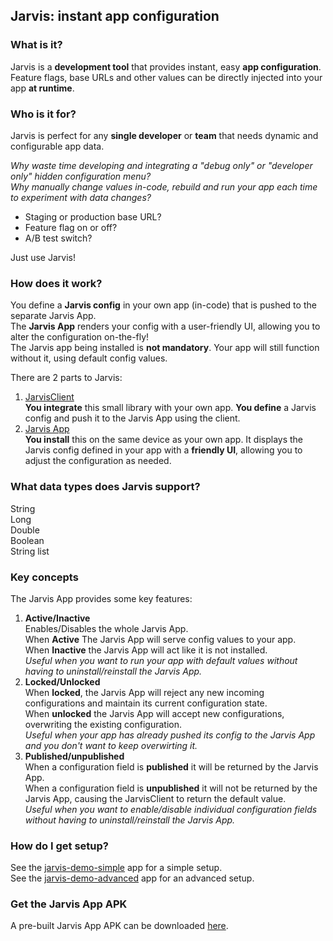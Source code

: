 ## Jarvis: instant app configuration

### What is it?

Jarvis is a **development tool** that provides instant, easy **app configuration**. Feature flags, base URLs and other values can be directly injected into your app **at runtime**.

### Who is it for?


Jarvis is perfect for any **single developer** or **team** that needs dynamic and configurable app data.

*Why waste time developing and integrating a "debug only" or "developer only" hidden configuration menu?*  
*Why manually change values in-code, rebuild and run your app each time to experiment with data changes?*

* Staging or production base URL?
* Feature flag on or off?
* A/B test switch?

Just use Jarvis!

### How does it work?

You define a **Jarvis config** in your own app (in-code) that is pushed to the separate Jarvis App.  
The **Jarvis App** renders your config with a user-friendly UI, allowing you to alter the configuration on-the-fly!   
The Jarvis app being installed is **not mandatory**. Your app will still function without it, using default config values.

There are 2 parts to Jarvis:
1. [JarvisClient](jarvis-client)   
   **You integrate** this small library with your own app. **You define** a Jarvis config and push it to the Jarvis App using the client.
2. [Jarvis App]()  
   **You install** this on the same device as your own app. It displays the Jarvis config defined in your app with a **friendly UI**, allowing you to adjust the configuration as needed.

### What data types does Jarvis support?
String   
Long  
Double  
Boolean  
String list

### Key concepts
The Jarvis App provides some key features:

1. **Active/Inactive**  
   Enables/Disables the whole Jarvis App.  
   When **Active** The Jarvis App will serve config values to your app.  
   When **Inactive** the Jarvis App will act like it is not installed.  
   *Useful when you want to run your app with default values without having to uninstall/reinstall the Jarvis App.*
2. **Locked/Unlocked**  
   When **locked**, the Jarvis App will reject any new incoming configurations and maintain its current configuration state.  
   When **unlocked** the Jarvis App will accept new configurations, overwriting the existing configuration.  
   *Useful when your app has already pushed its config to the Jarvis App and you don't want to keep overwirting it.*
3. **Published/unpublished**  
   When a configuration field is **published** it will be returned by the Jarvis App.  
   When a configuration field is **unpublished** it will not be returned by the Jarvis App, causing the JarvisClient to return the default value.  
   *Useful when you want to enable/disable individual configuration fields without having to uninstall/reinstall the Jarvis App.*

### How do I get setup?

See the [jarvis-demo-simple](jarvis-demo-simple) app for a simple setup.  
See the [jarvis-demo-advanced](jarvis-demo-advanced) app for an advanced setup.

### Get the Jarvis App APK

A pre-built Jarvis App APK can be downloaded [here]().
